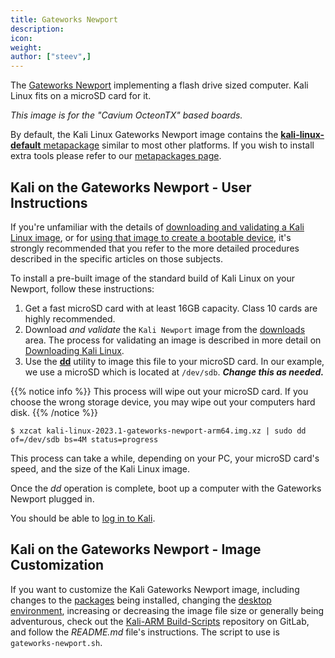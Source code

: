```yaml
---
title: Gateworks Newport
description:
icon:
weight:
author: ["steev",]
---
```


The [Gateworks Newport](https://www.gateworks.com/products/industrial-single-board-computers/octeon-tx-single-board-computers-gateworks-newport/) implementing a flash drive sized computer. Kali Linux fits on a microSD card for it.

_This image is for the "Cavium OcteonTX" based boards._

By default, the Kali Linux Gateworks Newport image contains the [**kali-linux-default** metapackage](/docs/general-use/metapackages/) similar to most other platforms. If you wish to install extra tools please refer to our [metapackages page](/docs/general-use/metapackages/).

## Kali on the Gateworks Newport - User Instructions

If you're unfamiliar with the details of [downloading and validating a Kali Linux image](/docs/introduction/download-official-kali-linux-images/), or for [using that image to create a bootable device](/docs/usb/live-usb-install-with-windows/), it's strongly recommended that you refer to the more detailed procedures described in the specific articles on those subjects.

To install a pre-built image of the standard build of Kali Linux on your Newport, follow these instructions:

1. Get a fast microSD card with at least 16GB capacity. Class 10 cards are highly recommended.
2. Download _and validate_ the `Kali Newport` image from the [downloads](/get-kali/) area. The process for validating an image is described in more detail on [Downloading Kali Linux](/docs/introduction/download-official-kali-linux-images/).
3. Use the **[dd](https://packages.debian.org/testing/dd)** utility to image this file to your microSD card. In our example, we use a microSD which is located at `/dev/sdb`. **_Change this as needed._**

{{% notice info %}}
This process will wipe out your microSD card. If you choose the wrong storage device, you may wipe out your computers hard disk.
{{% /notice %}}

```console
$ xzcat kali-linux-2023.1-gateworks-newport-arm64.img.xz | sudo dd of=/dev/sdb bs=4M status=progress
```

This process can take a while, depending on your PC, your microSD card's speed, and the size of the Kali Linux image.

Once the _dd_ operation is complete, boot up a computer with the Gateworks Newport plugged in.

You should be able to [log in to Kali](/docs/introduction/default-credentials/).

## Kali on the Gateworks Newport - Image Customization

If you want to customize the Kali Gateworks Newport image, including changes to the [packages](/docs/general-use/metapackages/) being installed, changing the [desktop environment](/docs/general-use/switching-desktop-environments/), increasing or decreasing the image file size or generally being adventurous, check out the [Kali-ARM Build-Scripts](https://gitlab.com/kalilinux/build-scripts/kali-arm) repository on GitLab, and follow the _README.md_ file's instructions. The script to use is `gateworks-newport.sh`.
